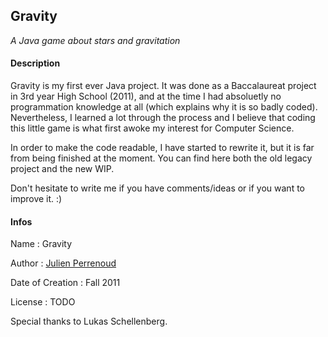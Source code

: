 ## Gravity

*A Java game about stars and gravitation*

#### Description

Gravity is my first ever Java project. It was done as a Baccalaureat project in 3rd year High School (2011), and at the time I had absoluetly no programmation knowledge at all (which explains why it is so badly coded). Nevertheless, I learned a lot through the process and I believe that coding this little game is what first awoke my interest for Computer Science.

In order to make the code readable, I have started to rewrite it, but it is far from being finished at the moment. You can find here both the old legacy project and the new WIP.

Don't hesitate to write me if you have comments/ideas or if you want to improve it. :)

#### Infos

Name : Gravity

Author : [Julien Perrenoud](https://github.com/jfperren)

Date of Creation : Fall 2011

License : TODO

Special thanks to Lukas Schellenberg.
